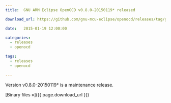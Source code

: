```yaml
---
title:  GNU ARM Eclipse OpenOCD v0.8.0-20150119* released

download_url: https://github.com/gnu-mcu-eclipse/openocd/releases/tag/gae-0.8.0-20150119

date:   2015-01-19 12:00:00

categories:
  - releases
  - openocd

tags:
  - releases
  - openocd

---
```


Version v0.8.0-20150119* is a maintenance release.

[Binary files »]({{ page.download_url }})

